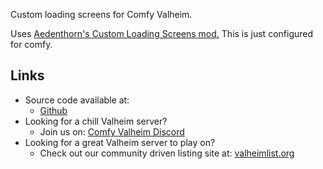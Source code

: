 Custom loading screens for Comfy Valheim.

Uses [Aedenthorn's Custom Loading Screens mod.](https://www.nexusmods.com/valheim/mods/389) This is just configured for comfy.


## Links

  * Source code available at:
    * [Github](https://github.com/redseiko/ComfyMods/tree/main/EulersRuler)
  * Looking for a chill Valheim server?
    * Join us on: [Comfy Valheim Discord](https://discord.gg/ameHJz5PFk)
  * Looking for a great Valheim server to play on?
    * Check out our community driven listing site at: [valheimlist.org](https://valheimlist.org/)
